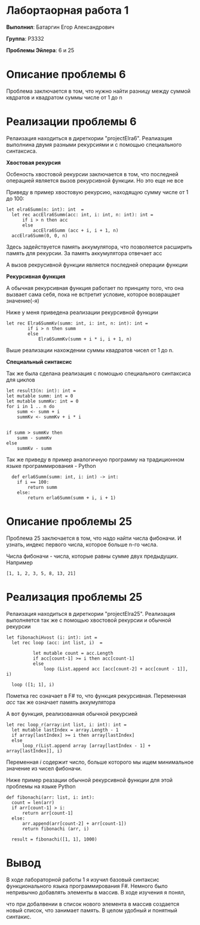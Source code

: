 

# **Лабортаорная работа 1**
**Выполнил**: Батаргин Егор Александрович

**Группа**: P3332

**Проблемы Эйлера**: 6 и 25
# Описание проблемы 6
  Проблема заключается в том, что нужно найти разницу между суммой квдратов и квадратом суммы числе от 1 до n
# Реализации проблемы 6
  Релаизация находиться в диреткории "projectElra6". Реалиазция выполнина двумя разными рекурсиями и с помощью специального синтаксиса. 
  
  **Хвостовая рекурсия**

  Осбеность хвостовой рекурсии заключается в том, что последней операцией является вызов рекурсивной функции. Но это еще не все

  Приведу в пример хвостовую рекурсию, находящую сумму числе от 1 до 100:

    let elra6Summ(n: int): int  = 
      let rec accElra6Summ(acc: int, i: int, n: int): int =
          if i > n then acc
          else
              accElra6Summ (acc + i, i + 1, n)
      accElra6Summ(0, 0, n)
  Здесь задействуется память аккумулятора, что позволяется расширить память для рекурсии. За память аккумулятора отвечает acc
  
  А вызов рекрусивной функции является последней операции функции

  **Рекурсивная функция**

  А обычная рекурсивная функция работает по принципу того, что она вызвает сама себя, пока не встретит условие, которое возвращает значение(-я)

  Ниже у меня приведена реализации рекурсивной функции 

    let rec Elra6SummKv(summ: int, i: int, n: int): int = 
            if i > n then summ
            else
                Elra6SummKv(summ + i * i, i + 1, n)
  Выше реализации нахождении суммы квадратов чисел от 1 до n.

  **Специальный синтаксис**

  Так же была сделана реализация с помощью специального синтаксиса для циклов

    let result3(n: int): int =
    let mutable summ: int = 0
    let mutable summKv: int = 0
    for i in 1 .. n do
        summ <- summ + i
        summKv <- summKv + i * i
    
    
    if summ > summKv then
        summ - summKv
    else
        summKv - summ
    

  Так же приведу в пример аналогичную программу на традиционном языке программирования - Python

      def erla6Summ(summ: int, i: int) -> int:
        if i == 100:
            return summ
        else:
            return erla6Summ(summ + i, i + 1)
  
  
  # Описание проблемы 25

  Проблема 25 заключается в том, что надо найти числа фибоначи. И узнать, индекс первого числа, которое больше n-го числа.

  Числа фибоначи - числа, которые равны сумме двух предыдущих. Например

    [1, 1, 2, 3, 5, 8, 13, 21]

   # Реализация проблемы 25

  Релаизация находиться в диреткории "projectElra25". Реализация выполняется так же с помощью хвостовой рекурсии и обычной рекурсии

    let fibonachiHvost (i: int): int = 
      let rec loop (acc: int list, i)  = 
              
              let mutable count = acc.Length
              if acc[count-1] >= i then acc[count-1]
              else
                  loop (List.append acc [acc[count-2] + acc[count - 1]], i)
    
      loop ([1; 1], i)

  Пометка rec означает в F# то, что функция рекурсивная.  Переменная _acc_ так же означает память аккумулятора

  А вот функция, реализованная обычной рекурсией
  
    let rec loop_r(array:int list, i: int): int =
      let mutable lastIndex = array.Length - 1
      if array[lastIndex] >= i then array[lastIndex]
      else
          loop_r(List.append array [array[lastIndex - 1] + array[lastIndex]], i)
  Переменная _i_ содержит число, больше которого мы ищем минимальное значение из чисел фибоначи. 

  Ниже пример реазации обычной рекурсивной функции для этой проблемы на языке Python

    def fibonachi(arr: list, i: int):
      count = len(arr)
      if arr[count-1] > i:
          return arr[count-1]
      else:
          arr.append(arr[count-2] + arr[count-1])
          return fibonachi (arr, i)
  
      result = fibonachi([1, 1], 1000)
# Вывод

В ходе лабораторной работы 1 я изучил базовый синтаксис функционального языка программирования F#. Немного было непривычно добавлять элементы в массив. В ходе изучения я понял, 

что при добалвении в список нового элемента в массив создается новый список, что занимает память. В целом удобный и понятный синтакис. 
  
  


